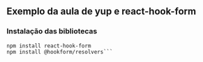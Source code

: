## Exemplo da aula de yup e react-hook-form

### Instalação das bibliotecas

```npm install yup
npm install react-hook-form
npm install @hookform/resolvers```

